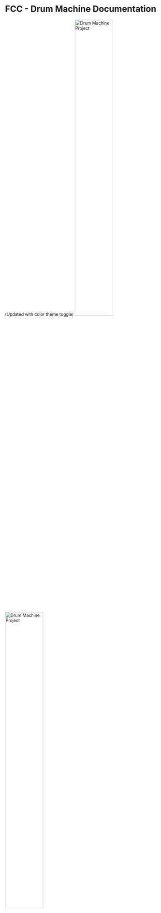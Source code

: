 <h1> FCC - Drum Machine Documentation </h1>
(Updated with color theme toggle)

<img src="src/assets/theme-orange.png" alt="Drum Machine Project" width="50%" />

<img src="src/assets/theme-purple.png" alt="Drum Machine Project" width="50%" />

<img src="src/assets/theme-green.png" alt="Drum Machine Project" width="50%" />

Mobile First 
<img src="https://github.com/suongfiori/React-drum-machine/blob/main/src/assets/mobile-first.png" alt="screenshot" width="20%" /> 

## Table of Contents
1. Introduction
2. Installation and Setup
3. User Guide
4. Components
    - DisplayZone
    - DrumPad
    - ToggleBank
    - PowerButton
5. Drum Audio Data
6. Examples

## 1. Introduction
The Drum Machine is a simple web-based application I developed as a learning project to enhance my skills in React JS, Vite, and problem-solving. It provided me with an interactive platform to create and play drum patterns using a variety of audio samples. This documentation not only guides me through the installation, setup, and usage of the Drum Machine but also highlights the key learning outcomes I achieved during the project.

By working on this Drum Machine project, I gained valuable experience and knowledge in the following areas:

### React JS: 
I gained insights into React's component-based architecture, state management, and event handling.

### Vite: 
I learned how to set up a modern development environment using Vite, a fast and efficient build tool for web applications. I understood the benefits of using Vite for quick development iterations and optimized production builds.

### Problem-Solving: 
I encountered various challenges during the development process and applied problem-solving skills to overcome them. I understood the importance of breaking down complex tasks into smaller, manageable parts and employed logical thinking to devise effective solutions.

Throughout this documentation, you will find explanations, code snippets, and examples that demonstrate how these technologies and problem-solving approaches were utilized to create a functional and engaging Drum Machine.

## 2. Installation and Setup
To use the Drum Machine, follow these steps:

1. Clone the project repository from [GitHub](https://github.com/your-repo) or download the source code.
2. Install the required dependencies by running the command `npm install`.
3. Start the development server with `npm start`.
4. Open your web browser and access the Drum Machine at `http://localhost:3000` or the specified port.

## 3. User Guide
### Power and Volume Controls
- The power button toggles the power state of the Drum Machine. When turned off, the Drum Machine is disabled, and no sounds can be played.
- Adjust the volume using the volume control. Drag the slider to increase or decrease the volume level.

### Drum Banks
- The Drum Machine provides two banks of drum samples: bankOne and bankTwo.
- Use the bank toggle switch to switch between the two banks. Each bank contains a unique set of drum samples.

### Playing Drum Sounds
- Click on the drum pads to trigger the corresponding drum sounds.
- The Drum Machine also supports keyboard input. Press the associated keyboard key to play the sound of the drum pad.
- The currently active drum pad is visually highlighted.

## 4. Components
### DisplayZone
The DisplayZone component displays the current status and controls of the Drum Machine.

Props:
- `message`: The message to display on the Drum Machine. It can indicate the selected drum bank or other relevant information.
- `togglePower`: Function to toggle the power state of the Drum Machine.
- `toggleState`: The current state of the toggle button.
- `toggleBank`: Function to toggle between drum banks.
- `powerState`: The current power state of the Drum Machine.

### DrumPad
The DrumPad component represents the drum pads and handles the triggering of drum sounds.

Props:
- `volume`: The volume level of the Drum Machine.
- `setMessage`: Function to set the message displayed on the Drum Machine.
- `powerState`: The current power state of the Drum Machine.
- `currentBank`: The currently active drum bank.
- `clickedPad`: The ID of the currently clicked drum pad.
- `setClickedPad`: Function to set the currently clicked drum pad.

### ToggleBank
The ToggleBank component provides a switch to toggle between drum banks.

Props:
- `checked`: The current state of the toggle switch.
- `onChange`: Function to handle the change event of the toggle switch.
- `powerState`: The current power state of the Drum Machine.

### PowerButton
The PowerButton component represents the power button of the Drum Machine.

Props:
- `powerState`: The current power state of the Drum Machine.
- `toggleState`: The current state of the power button.
- `togglePower`: Function to toggle the power state of the Drum Machine.

## 5. DrumAudioData
The DrumAudioData module contains the audio samples and configurations for the drum pads.
The `DrumAudioData` module contains audio samples and configurations for the drum pads. It defines two arrays, `bankOneAudios` and `bankTwoAudios`, which represent the drum samples for each bank.

### bankOneAudios
The `bankOneAudios` array contains objects representing the drum samples for `bankOne`. Each object has the following properties:

- `keyTrigger`: The keyboard key or trigger associated with the drum pad.
- `src`: The URL or path to the audio file for the drum sound.
- `id`: The identifier or name of the drum sound.
- `keyCode`: Dynamically generated based on the keyTrigger value using `keyTrigger.charCodeAt()` in a function, ensuring code maintainability and scalability without hardcoding.

### bankTwoAudios
The `bankTwoAudios` array is similar to `bankOneAudios` but contains objects representing the drum samples for `bankTwo`.

## 6. Examples

#### Key Functions
Here are some key functions used in the Drum Machine project:

### handleVolumeChange(value)
- Description: This function handles changes in the volume control of the Drum Machine.
- Parameters:
  - `value`: The new volume level.
- Usage example:
  ```javascript
  const handleVolumeChange = (value) => {
    setVolume(value);
  }
  ```

### togglePower()
- Description: This function toggles the power state of the Drum Machine.
- Usage example:
  ```javascript
  const togglePower = () => {
    if (!powerState) {
      setMessage("");
      setToggleState(false);
    }
    setPowerState(!powerState);
  }
  ```

### toggleBank()
- Description: This function toggles between the drum banks (`bankOne` and `bankTwo`).
- Usage example:
  ```javascript
  const toggleBank = () => {
    const newBank = bank === 'bankOne' ? 'bankTwo' : 'bankOne';
    setBank(newBank);
    if (!powerState) {
      const newBankTitle = newBank === 'bankOne' ? 'Heater Kit' : 'Smooth Piano Kit';
      setMessage(newBankTitle);
    }
  }
  ```

### handleAudio(src, id)
- Description: This function handles the playing of a drum sound.
- Parameters:
  - `src`: The URL or path to the audio file.
  - `id`: The identifier or name of the drum sound.
- Usage example:
  ```javascript
  const handleAudio = (src, id) => {
    if (powerState) return;
    const audio = new Audio(src);
    audio.volume = volume;
    audio.play();
    setMessage(id);
    setClickedPad(id);
  }
  ```

These functions are used within the components of the Drum Machine to handle user interactions, control the power state and volume, and play the drum sounds.

### Dynamic Drum Pad KeyCodes
To handle the keyCodes associated with each drum pad's key trigger, a flexible and maintainable approach was adopted. Rather than hardcoding the keyCodes, a dynamic generation method was implemented based on the trigger value - making it easier to expand the drum pad collection and accommodate future updates.

```javascript
const generateDrumPadObject = (keyTrigger, src, id) => {
  return {
    keyTrigger,
    src,
    id,
    keyCode: keyTrigger.charCodeAt(0)
  };
};

const generateAudioBank = (bankAudios) => {
  return bankAudios.map((audio) =>
    generateDrumPadObject(audio.keyTrigger, audio.src, audio.id)
  );
};
```

The `generateDrumPadObject` function takes the `keyTrigger`, `src`, and `id` as parameters and returns an object that includes these properties along with the dynamically generated `keyCode` using `keyTrigger.charCodeAt(0)`. 

The `generateAudioBank` function utilizes `generateDrumPadObject` to generate an entire audio bank by mapping over the provided `bankAudios`. This ensures that each drum pad in the bank has a unique `keyCode` associated with its `keyTrigger`.

### Update drum machine with theme switcher feature

- Implemented theme switcher functionality to allow users to change the theme of the drum machine interface
- Updated styles and added new SCSS files for theme-related styling
- Removed App.css and migrated all styles to styles.scss for better code organization
